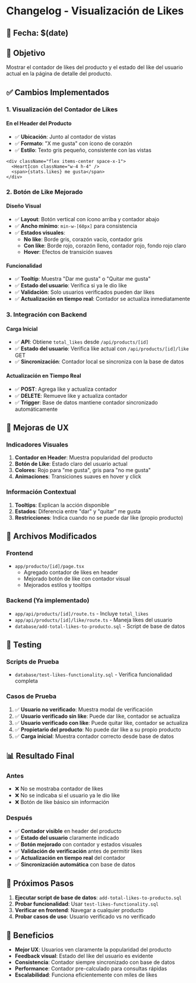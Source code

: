 # Changelog - Visualización de Likes

## 📅 Fecha: $(date)

## 🎯 Objetivo
Mostrar el contador de likes del producto y el estado del like del usuario actual en la página de detalle del producto.

## ✅ Cambios Implementados

### 1. **Visualización del Contador de Likes**

#### **En el Header del Producto**
- ✅ **Ubicación**: Junto al contador de vistas
- ✅ **Formato**: "X me gusta" con ícono de corazón
- ✅ **Estilo**: Texto gris pequeño, consistente con las vistas

```tsx
<div className="flex items-center space-x-1">
  <HeartIcon className="w-4 h-4" />
  <span>{stats.likes} me gusta</span>
</div>
```

### 2. **Botón de Like Mejorado**

#### **Diseño Visual**
- ✅ **Layout**: Botón vertical con ícono arriba y contador abajo
- ✅ **Ancho mínimo**: `min-w-[60px]` para consistencia
- ✅ **Estados visuales**:
  - **No like**: Borde gris, corazón vacío, contador gris
  - **Con like**: Borde rojo, corazón lleno, contador rojo, fondo rojo claro
  - **Hover**: Efectos de transición suaves

#### **Funcionalidad**
- ✅ **Tooltip**: Muestra "Dar me gusta" o "Quitar me gusta"
- ✅ **Estado del usuario**: Verifica si ya le dio like
- ✅ **Validación**: Solo usuarios verificados pueden dar likes
- ✅ **Actualización en tiempo real**: Contador se actualiza inmediatamente

### 3. **Integración con Backend**

#### **Carga Inicial**
- ✅ **API**: Obtiene `total_likes` desde `/api/products/[id]`
- ✅ **Estado del usuario**: Verifica like actual con `/api/products/[id]/like` GET
- ✅ **Sincronización**: Contador local se sincroniza con la base de datos

#### **Actualización en Tiempo Real**
- ✅ **POST**: Agrega like y actualiza contador
- ✅ **DELETE**: Remueve like y actualiza contador
- ✅ **Trigger**: Base de datos mantiene contador sincronizado automáticamente

## 🎨 Mejoras de UX

### **Indicadores Visuales**
1. **Contador en Header**: Muestra popularidad del producto
2. **Botón de Like**: Estado claro del usuario actual
3. **Colores**: Rojo para "me gusta", gris para "no me gusta"
4. **Animaciones**: Transiciones suaves en hover y click

### **Información Contextual**
1. **Tooltips**: Explican la acción disponible
2. **Estados**: Diferencia entre "dar" y "quitar" me gusta
3. **Restricciones**: Indica cuando no se puede dar like (propio producto)

## 🔧 Archivos Modificados

### **Frontend**
- `app/producto/[id]/page.tsx`
  - Agregado contador de likes en header
  - Mejorado botón de like con contador visual
  - Mejorados estilos y tooltips

### **Backend** (Ya implementado)
- `app/api/products/[id]/route.ts` - Incluye `total_likes`
- `app/api/products/[id]/like/route.ts` - Maneja likes del usuario
- `database/add-total-likes-to-producto.sql` - Script de base de datos

## 🧪 Testing

### **Scripts de Prueba**
- `database/test-likes-functionality.sql` - Verifica funcionalidad completa

### **Casos de Prueba**
1. ✅ **Usuario no verificado**: Muestra modal de verificación
2. ✅ **Usuario verificado sin like**: Puede dar like, contador se actualiza
3. ✅ **Usuario verificado con like**: Puede quitar like, contador se actualiza
4. ✅ **Propietario del producto**: No puede dar like a su propio producto
5. ✅ **Carga inicial**: Muestra contador correcto desde base de datos

## 📊 Resultado Final

### **Antes**
- ❌ No se mostraba contador de likes
- ❌ No se indicaba si el usuario ya le dio like
- ❌ Botón de like básico sin información

### **Después**
- ✅ **Contador visible** en header del producto
- ✅ **Estado del usuario** claramente indicado
- ✅ **Botón mejorado** con contador y estados visuales
- ✅ **Validación de verificación** antes de permitir likes
- ✅ **Actualización en tiempo real** del contador
- ✅ **Sincronización automática** con base de datos

## 🚀 Próximos Pasos

1. **Ejecutar script de base de datos**: `add-total-likes-to-producto.sql`
2. **Probar funcionalidad**: Usar `test-likes-functionality.sql`
3. **Verificar en frontend**: Navegar a cualquier producto
4. **Probar casos de uso**: Usuario verificado vs no verificado

## 🎉 Beneficios

- **Mejor UX**: Usuarios ven claramente la popularidad del producto
- **Feedback visual**: Estado del like del usuario es evidente
- **Consistencia**: Contador siempre sincronizado con base de datos
- **Performance**: Contador pre-calculado para consultas rápidas
- **Escalabilidad**: Funciona eficientemente con miles de likes
